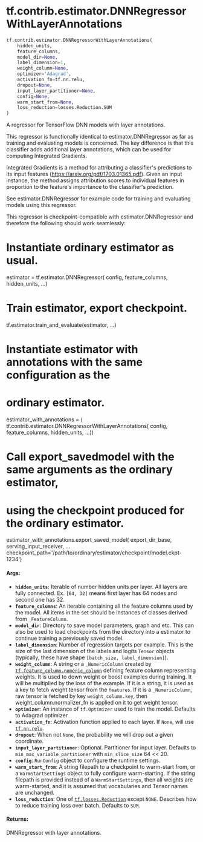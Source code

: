 <div itemscope itemtype="http://developers.google.com/ReferenceObject">
<meta itemprop="name" content="tf.contrib.estimator.DNNRegressorWithLayerAnnotations" />
<meta itemprop="path" content="Stable" />
</div>

# tf.contrib.estimator.DNNRegressorWithLayerAnnotations

``` python
tf.contrib.estimator.DNNRegressorWithLayerAnnotations(
    hidden_units,
    feature_columns,
    model_dir=None,
    label_dimension=1,
    weight_column=None,
    optimizer='Adagrad',
    activation_fn=tf.nn.relu,
    dropout=None,
    input_layer_partitioner=None,
    config=None,
    warm_start_from=None,
    loss_reduction=losses.Reduction.SUM
)
```

A regressor for TensorFlow DNN models with layer annotations.

This regressor is functionally identical to estimator.DNNRegressor as far as
training and evaluating models is concerned. The key difference is that this
classifier adds additional layer annotations, which can be used for computing
Integrated Gradients.

Integrated Gradients is a method for attributing a classifier's predictions
to its input features (https://arxiv.org/pdf/1703.01365.pdf). Given an input
instance, the method assigns attribution scores to individual features in
proportion to the feature's importance to the classifier's prediction.

See estimator.DNNRegressor for example code for training and evaluating models
using this regressor.

This regressor is checkpoint-compatible with estimator.DNNRegressor and
therefore the following should work seamlessly:

# Instantiate ordinary estimator as usual.
estimator = tf.estimator.DNNRegressor(
  config, feature_columns, hidden_units, ...)

# Train estimator, export checkpoint.
tf.estimator.train_and_evaluate(estimator, ...)

# Instantiate estimator with annotations with the same configuration as the
# ordinary estimator.
estimator_with_annotations = (
  tf.contrib.estimator.DNNRegressorWithLayerAnnotations(
    config, feature_columns, hidden_units, ...))

# Call export_savedmodel with the same arguments as the ordinary estimator,
# using the checkpoint produced for the ordinary estimator.
estimator_with_annotations.export_saved_model(
  export_dir_base, serving_input_receiver, ...
  checkpoint_path='/path/to/ordinary/estimator/checkpoint/model.ckpt-1234')

#### Args:

* <b>`hidden_units`</b>: Iterable of number hidden units per layer. All layers are
    fully connected. Ex. `[64, 32]` means first layer has 64 nodes and second
    one has 32.
* <b>`feature_columns`</b>: An iterable containing all the feature columns used by the
    model. All items in the set should be instances of classes derived from
    `_FeatureColumn`.
* <b>`model_dir`</b>: Directory to save model parameters, graph and etc. This can also
    be used to load checkpoints from the directory into a estimator to
    continue training a previously saved model.
* <b>`label_dimension`</b>: Number of regression targets per example. This is the size
    of the last dimension of the labels and logits `Tensor` objects
    (typically, these have shape `[batch_size, label_dimension]`).
* <b>`weight_column`</b>: A string or a `_NumericColumn` created by
    <a href="../../../tf/feature_column/numeric_column.md"><code>tf.feature_column.numeric_column</code></a> defining feature column representing
    weights. It is used to down weight or boost examples during training. It
    will be multiplied by the loss of the example. If it is a string, it is
    used as a key to fetch weight tensor from the `features`. If it is a
    `_NumericColumn`, raw tensor is fetched by key `weight_column.key`, then
    weight_column.normalizer_fn is applied on it to get weight tensor.
* <b>`optimizer`</b>: An instance of `tf.Optimizer` used to train the model. Defaults
    to Adagrad optimizer.
* <b>`activation_fn`</b>: Activation function applied to each layer. If `None`, will
    use <a href="../../../tf/nn/relu.md"><code>tf.nn.relu</code></a>.
* <b>`dropout`</b>: When not `None`, the probability we will drop out a given
    coordinate.
* <b>`input_layer_partitioner`</b>: Optional. Partitioner for input layer. Defaults to
    `min_max_variable_partitioner` with `min_slice_size` 64 << 20.
* <b>`config`</b>: `RunConfig` object to configure the runtime settings.
* <b>`warm_start_from`</b>: A string filepath to a checkpoint to warm-start from, or a
    `WarmStartSettings` object to fully configure warm-starting.  If the
    string filepath is provided instead of a `WarmStartSettings`, then all
    weights are warm-started, and it is assumed that vocabularies and Tensor
    names are unchanged.
* <b>`loss_reduction`</b>: One of <a href="../../../tf/losses/Reduction.md"><code>tf.losses.Reduction</code></a> except `NONE`. Describes how to
    reduce training loss over batch. Defaults to `SUM`.


#### Returns:

DNNRegressor with layer annotations.